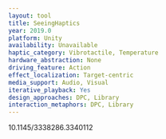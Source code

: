 ```yaml
---
layout: tool
title: SeeingHaptics
year: 2019.0
platform: Unity
availability: Unavailable
haptic_category: Vibrotactile, Temperature
hardware_abstraction: None
driving_feature: Action
effect_localization: Target-centric
media_support: Audio, Visual
iterative_playback: Yes
design_approaches: DPC, Library
interaction_metaphors: DPC, Library
---
```

10.1145/3338286.3340112